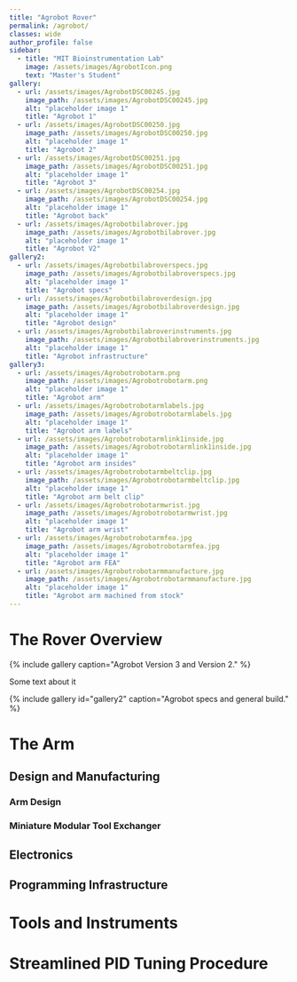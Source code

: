 ```yaml
---
title: "Agrobot Rover"
permalink: /agrobot/
classes: wide
author_profile: false
sidebar:
  - title: "MIT Bioinstrumentation Lab"
    image: /assets/images/AgrobotIcon.png
    text: "Master's Student"
gallery:
  - url: /assets/images/AgrobotDSC00245.jpg
    image_path: /assets/images/AgrobotDSC00245.jpg
    alt: "placeholder image 1"
    title: "Agrobot 1"
  - url: /assets/images/AgrobotDSC00250.jpg
    image_path: /assets/images/AgrobotDSC00250.jpg
    alt: "placeholder image 1"
    title: "Agrobot 2"
  - url: /assets/images/AgrobotDSC00251.jpg
    image_path: /assets/images/AgrobotDSC00251.jpg
    alt: "placeholder image 1"
    title: "Agrobot 3"
  - url: /assets/images/AgrobotDSC00254.jpg
    image_path: /assets/images/AgrobotDSC00254.jpg
    alt: "placeholder image 1"
    title: "Agrobot back"
  - url: /assets/images/Agrobotbilabrover.jpg
    image_path: /assets/images/Agrobotbilabrover.jpg
    alt: "placeholder image 1"
    title: "Agrobot V2"
gallery2:
  - url: /assets/images/Agrobotbilabroverspecs.jpg
    image_path: /assets/images/Agrobotbilabroverspecs.jpg
    alt: "placeholder image 1"
    title: "Agrobot specs"
  - url: /assets/images/Agrobotbilabroverdesign.jpg
    image_path: /assets/images/Agrobotbilabroverdesign.jpg
    alt: "placeholder image 1"
    title: "Agrobot design"
  - url: /assets/images/Agrobotbilabroverinstruments.jpg
    image_path: /assets/images/Agrobotbilabroverinstruments.jpg
    alt: "placeholder image 1"
    title: "Agrobot infrastructure"
gallery3:
  - url: /assets/images/Agrobotrobotarm.png
    image_path: /assets/images/Agrobotrobotarm.png
    alt: "placeholder image 1"
    title: "Agrobot arm"
  - url: /assets/images/Agrobotrobotarmlabels.jpg
    image_path: /assets/images/Agrobotrobotarmlabels.jpg
    alt: "placeholder image 1"
    title: "Agrobot arm labels"
  - url: /assets/images/Agrobotrobotarmlink1inside.jpg
    image_path: /assets/images/Agrobotrobotarmlink1inside.jpg
    alt: "placeholder image 1"
    title: "Agrobot arm insides"
  - url: /assets/images/Agrobotrobotarmbeltclip.jpg
    image_path: /assets/images/Agrobotrobotarmbeltclip.jpg
    alt: "placeholder image 1"
    title: "Agrobot arm belt clip"
  - url: /assets/images/Agrobotrobotarmwrist.jpg
    image_path: /assets/images/Agrobotrobotarmwrist.jpg
    alt: "placeholder image 1"
    title: "Agrobot arm wrist"
  - url: /assets/images/Agrobotrobotarmfea.jpg
    image_path: /assets/images/Agrobotrobotarmfea.jpg
    alt: "placeholder image 1"
    title: "Agrobot arm FEA"
  - url: /assets/images/Agrobotrobotarmmanufacture.jpg
    image_path: /assets/images/Agrobotrobotarmmanufacture.jpg
    alt: "placeholder image 1"
    title: "Agrobot arm machined from stock"
---
```


# The Rover Overview

{% include gallery caption="Agrobot Version 3 and Version 2." %}

Some text about it

{% include gallery id="gallery2" caption="Agrobot specs and general build." %}

# The Arm

## Design and Manufacturing

### Arm Design

### Miniature Modular Tool Exchanger

## Electronics

## Programming Infrastructure

# Tools and Instruments

# Streamlined PID Tuning Procedure